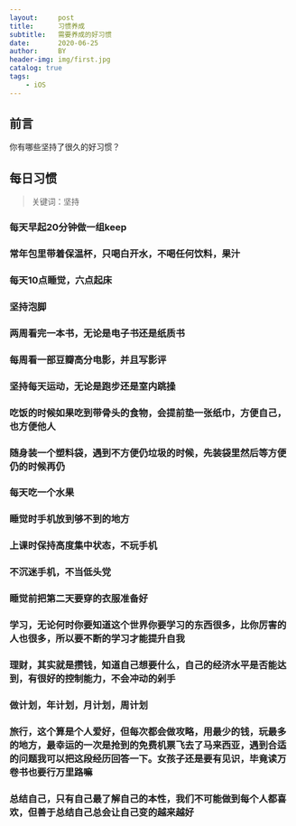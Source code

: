 ```yaml
---
layout:     post
title:      习惯养成
subtitle:   需要养成的好习惯
date:       2020-06-25
author:     BY
header-img: img/first.jpg
catalog: true
tags:
    - iOS
---
```


## 前言

你有哪些坚持了很久的好习惯？


## 每日习惯

>关键词：坚持

### 每天早起20分钟做一组keep

### 常年包里带着保温杯，只喝白开水，不喝任何饮料，果汁

### 每天10点睡觉，六点起床

### 坚持泡脚

### 两周看完一本书，无论是电子书还是纸质书

### 每周看一部豆瓣高分电影，并且写影评

### 坚持每天运动，无论是跑步还是室内跳操

### 吃饭的时候如果吃到带骨头的食物，会提前垫一张纸巾，方便自己，也方便他人

### 随身装一个塑料袋，遇到不方便仍垃圾的时候，先装袋里然后等方便仍的时候再仍

### 每天吃一个水果

### 睡觉时手机放到够不到的地方

### 上课时保持高度集中状态，不玩手机

### 不沉迷手机，不当低头党

### 睡觉前把第二天要穿的衣服准备好

### 学习，无论何时你要知道这个世界你要学习的东西很多，比你厉害的人也很多，所以要不断的学习才能提升自我

### 理财，其实就是攒钱，知道自己想要什么，自己的经济水平是否能达到，有很好的控制能力，不会冲动的剁手

### 做计划，年计划，月计划，周计划

### 旅行，这个算是个人爱好，但每次都会做攻略，用最少的钱，玩最多的地方，最幸运的一次是抢到的免费机票飞去了马来西亚，遇到合适的问题我可以把这段经历回答一下。女孩子还是要有见识，毕竟读万卷书也要行万里路嘛

### 总结自己，只有自己最了解自己的本性，我们不可能做到每个人都喜欢，但善于总结自己总会让自己变的越来越好























